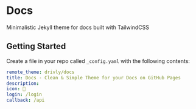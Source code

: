 # Docs

Minimalistic Jekyll theme for docs built with TailwindCSS

## Getting Started

Create a file in your repo called `_config.yaml` with the following contents:



```yaml
remote_theme: drivly/docs
title: Docs - Clean & Simple Theme for your Docs on GitHub Pages
description: 
icon: 🚀
login: /login
callback: /api
```

